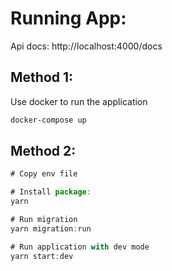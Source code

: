 # Running App:
Api docs: http://localhost:4000/docs

## Method 1:

Use docker to run the application

```bash
docker-compose up
```

## Method 2:
```javascript
# Copy env file

# Install package: 
yarn

# Run migration 
yarn migration:run

# Run application with dev mode
yarn start:dev
